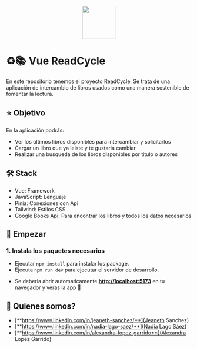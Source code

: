 
<div align="center">
<img src="logo-read-cycle.svg" height="90px" width="auto" /> 
</div>

# ​♻️​📚 ​Vue ReadCycle

En este repositorio tenemos el proyecto ReadCycle. Se trata de una aplicación de intercambio de libros usados como una manera sostenible de fomentar la lectura.

## ⭐​ Objetivo

En la aplicación podrás:
- Ver los últimos libros disponibles para intercambiar y solicitarlos
- Cargar un libro que ya leiste y te gustaria cambiar
- Realizar una busqueda de los libros disponibles por titulo o autores

## 🛠️ Stack
- Vue: Framework
- JavaScript: Lenguaje
- Pinia: Conexiones con Api
- Tailwind: Estilos CSS
- Google Books Api: Para encontrar los libros y todos los datos necesarios

## 🚀 Empezar

### 1. Instala los paquetes necesarios
- Ejecutar `npm install` para instalar los package.
- Ejecuta `npm run dev` para ejecutar el servidor de desarrollo.

* Se deberia abrir automaticamente [**http://localhost:5173**](http://localhost:5173/) en tu navegador y veras la app 🚀

## 🧞 Quienes somos?
- [**https://www.linkedin.com/in/jeaneth-sanchez/**](Jeaneth Sanchez)
- [**https://www.linkedin.com/in/nadia-lago-saez/**](Nadia Lago Sáez)
- [**https://www.linkedin.com/in/alexandra-lopez-garrido**](Alexandra Lopez Garrido)
